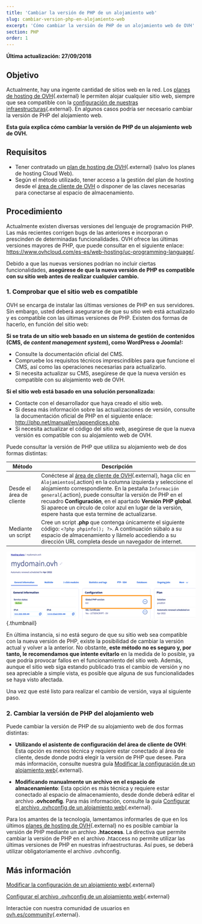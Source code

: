 ```yaml
---
title: 'Cambiar la versión de PHP de un alojamiento web'
slug: cambiar-version-php-en-alojamiento-web
excerpt: 'Cómo cambiar la versión de PHP de un alojamiento web de OVH'
section: PHP
order: 1
---
```


**Última actualización: 27/09/2018**

## Objetivo

Actualmente, hay una ingente cantidad de sitios web en la red. Los [planes de hosting de OVH](https://www.ovhcloud.com/es-es/web-hosting/){.external} le permiten alojar cualquier sitio web, siempre que sea compatible con la [configuración de nuestras infraestructuras](https://webhosting-infos.hosting.ovh.net){.external}. En algunos casos podría ser necesario cambiar la versión de PHP del alojamiento web.

**Esta guía explica cómo cambiar la versión de PHP de un alojamiento web de OVH.**

## Requisitos

- Tener contratado un [plan de hosting de OVH](https://www.ovhcloud.com/es-es/web-hosting/){.external} (salvo los planes de hosting Cloud Web).
- Según el método utilizado, tener acceso a la gestión del plan de hosting desde el [área de cliente de OVH](https://www.ovh.com/auth/?action=gotomanager&from=https://www.ovh.es/&ovhSubsidiary=es) o disponer de las claves necesarias para conectarse al espacio de almacenamiento. 

## Procedimiento

Actualmente existen diversas versiones del lenguaje de programación PHP. Las más recientes corrigen bugs de las anteriores e incorporan o prescinden de determinadas funcionalidades. OVH ofrece las últimas versiones mayores de PHP, que puede consultar en el siguiente enlace: <https://www.ovhcloud.com/es-es/web-hosting/uc-programming-language/>. 

Debido a que las nuevas versiones podrían no incluir ciertas funcionalidades, **asegúrese de que la nueva versión de PHP es compatible con su sitio web antes de realizar cualquier cambio.**

### 1. Comprobar que el sitio web es compatible

OVH se encarga de instalar las últimas versiones de PHP en sus servidores. Sin embargo, usted deberá asegurarse de que su sitio web está actualizado y es compatible con las últimas versiones de PHP. Existen dos formas de hacerlo, en función del sitio web:

**Si se trata de un sitio web basado en un sistema de gestión de contenidos (CMS, de *content management system*), como WordPress o Joomla!:** 

- Consulte la documentación oficial del CMS. 
- Compruebe los requisitos técnicos imprescindibles para que funcione el CMS, así como las operaciones necesarias para actualizarlo.
- Si necesita actualizar su CMS, asegúrese de que la nueva versión es compatible con su alojamiento web de OVH.

**Si el sitio web está basado en una solución personalizada:** 

- Contacte con el desarrollador que haya creado el sitio web.
- Si desea más información sobre las actualizaciones de versión, consulte la documentación oficial de PHP en el siguiente enlace: <http://php.net/manual/en/appendices.php>.
- Si necesita actualizar el código del sitio web, asegúrese de que la nueva versión es compatible con su alojamiento web de OVH.

Puede consultar la versión de PHP que utiliza su alojamiento web de dos formas distintas: 

|Método|Descripción|
|---|---|
|Desde el área de cliente|Conéctese al [área de cliente de OVH](https://www.ovh.com/auth/?action=gotomanager&from=https://www.ovh.es/&ovhSubsidiary=es){.external}, haga clic en `Alojamientos`{.action} en la columna izquierda y seleccione el alojamiento correspondiente. En la pestaña `Información general`{.action}, puede consultar la versión de PHP en el recuadro **Configuración**, en el apartado **Versión PHP global**. Si aparece un círculo de color azul en lugar de la versión, espere hasta que esta termine de actualizarse.|
|Mediante un script|Cree un script **.php** que contenga únicamente el siguiente código: `<?php phpinfo(); ?>`. A continuación súbalo a su espacio de almacenamiento y llámelo accediendo a su dirección URL completa desde un navegador de internet.|

![Versión de PHP](images/change-php-version-step1.png){.thumbnail}

En última instancia, si no está seguro de que su sitio web sea compatible con la nueva versión de PHP, existe la posibilidad de cambiar la versión actual y volver a la anterior. No obstante, **este método no es seguro y, por tanto, le recomendamos que intente evitarlo** en la medida de lo posible, ya que podría provocar fallos en el funcionamiento del sitio web. Además, aunque el sitio web siga estando publicado tras el cambio de versión y no sea apreciable a simple vista, es posible que alguna de sus funcionalidades se haya visto afectada. 

Una vez que esté listo para realizar el cambio de versión, vaya al siguiente paso.

### 2. Cambiar la versión de PHP del alojamiento web

Puede cambiar la versión de PHP de su alojamiento web de dos formas distintas:

- **Utilizando el asistente de configuración del área de cliente de OVH**:  Esta opción es menos técnica y requiere estar conectado al área de cliente, desde donde podrá elegir la versión de PHP que desee. Para más información, consulte nuestra guía [Modificar la configuración de un alojamiento web](https://docs.ovh.com/es/hosting/cambiar_el_entorno_de_ejecucion_de_un_alojamiento/){.external}.

- **Modificando manualmente un archivo en el espacio de almacenamiento**: Esta opción es más técnica y requiere estar conectado al espacio de almacenamiento, desde donde deberá editar el archivo **.ovhconfig**. Para más información, consulte la guía [Configurar el archivo .ovhconfig de un alojamiento web](https://docs.ovh.com/es/hosting/configurar-archivo-ovhconfig/){.external}.

Para los amantes de la tecnología, lamentamos informarles de que en los últimos [planes de hosting de OVH](https://www.ovhcloud.com/es-es/web-hosting/){.external} no es posible cambiar la versión de PHP mediante un archivo **.htaccess**. La directiva que permite cambiar la versión de PHP en el archivo .htaccess no permite utilizar las últimas versiones de PHP en nuestras infraestructuras. Así pues, se deberá utilizar obligatoriamente el archivo .ovhconfig.

## Más información

[Modificar la configuración de un alojamiento web](https://docs.ovh.com/es/hosting/cambiar_el_entorno_de_ejecucion_de_un_alojamiento/){.external}

[Configurar el archivo .ovhconfig de un alojamiento web](https://docs.ovh.com/es/hosting/configurar-archivo-ovhconfig/){.external}

Interactúe con nuestra comunidad de usuarios en [ovh.es/community](https://www.ovh.es/community/){.external}.